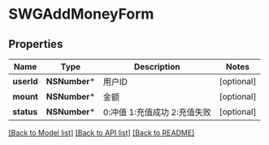 # SWGAddMoneyForm

## Properties
Name | Type | Description | Notes
------------ | ------------- | ------------- | -------------
**userId** | **NSNumber*** | 用户ID | [optional] 
**mount** | **NSNumber*** | 金额 | [optional] 
**status** | **NSNumber*** | 0:冲值 1:充值成功 2:充值失败 | [optional] 

[[Back to Model list]](../README.md#documentation-for-models) [[Back to API list]](../README.md#documentation-for-api-endpoints) [[Back to README]](../README.md)



